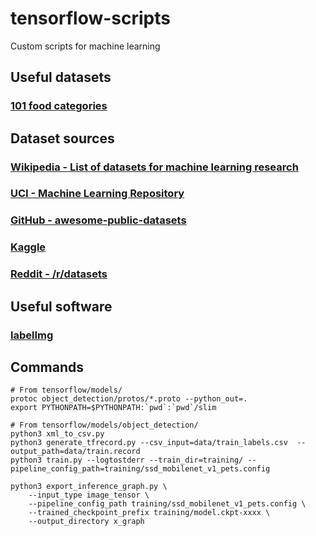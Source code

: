# tensorflow-scripts
Custom scripts for machine learning

## Useful datasets

### [101 food categories](https://www.vision.ee.ethz.ch/datasets_extra/food-101/)

## Dataset sources

### [Wikipedia - List of datasets for machine learning research](https://en.wikipedia.org/wiki/List_of_datasets_for_machine_learning_research)


### [UCI - Machine Learning Repository](http://archive.ics.uci.edu/ml/datasets.html)


### [GitHub - awesome-public-datasets](https://github.com/caesar0301/awesome-public-datasets)


### [Kaggle](https://www.kaggle.com/datasets)


### [Reddit - /r/datasets](https://www.reddit.com/r/datasets/)

## Useful software

### [labelImg](https://github.com/tzutalin/labelImg)

## Commands
```
# From tensorflow/models/
protoc object_detection/protos/*.proto --python_out=.
export PYTHONPATH=$PYTHONPATH:`pwd`:`pwd`/slim

# From tensorflow/models/object_detection/
python3 xml_to_csv.py
python3 generate_tfrecord.py --csv_input=data/train_labels.csv  --output_path=data/train.record
python3 train.py --logtostderr --train_dir=training/ --pipeline_config_path=training/ssd_mobilenet_v1_pets.config

python3 export_inference_graph.py \
    --input_type image_tensor \
    --pipeline_config_path training/ssd_mobilenet_v1_pets.config \
    --trained_checkpoint_prefix training/model.ckpt-xxxx \
    --output_directory x_graph
```
